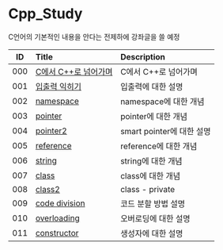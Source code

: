# Cpp_Study

C언어의 기본적인 내용을 안다는 전제하에 강좌글을 쓸 예정

|ID|Title|Description|
|:---:|:---|:---|
|000|[C에서 C++로 넘어가며](./000/README.md)|C에서 C++로 넘어가며|
|001|[입출력 익히기](./001/README.md)|입출력에 대한 설명|
|002|[namespace](./002/README.md)|namespace에 대한 개념|
|003|[pointer](./003/README.md)|pointer에 대한 개념|
|004|[pointer2](./004/README.md)|smart pointer에 대한 설명|
|005|[reference](./005/README.md)|reference에 대한 개념|
|006|[string](./006/README.md)|string에 대한 개념|
|007|[class](./007/README.md)|class에 대한 개념|
|008|[class2](./008/README.md)|class - private|
|009|[code division](./009/README.md)|코드 분할 방법 설명|
|010|[overloading](./010/README.md)|오버로딩에 대한 설명|
|011|[constructor](./011/README.md)|생성자에 대한 설명|